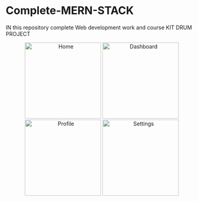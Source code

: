 # Complete-MERN-STACK
IN this repository complete Web development work and course
KIT DRUM PROJECT
<p align="center">
  <img src="![Screenshot 2025-08-20 151328](https://github.com/user-attachments/assets/cef08b12-6e24-40a1-8be7-38b8c3b5f4aa)
" alt="Home" width="200"/>
  <img src="![Screenshot 2025-08-20 151405](https://github.com/user-attachments/assets/38518b25-9524-4b60-9f64-fb5edaee05d8)
" alt="Dashboard" width="200"/>
  <img src="![Screenshot 2025-08-20 151419](https://github.com/user-attachments/assets/0a824801-155d-42e2-ba19-5f1a0c4e0c85)
" alt="Profile" width="200"/>
  <img src="![Screenshot 2025-08-20 151430](https://github.com/user-attachments/assets/a288c7b3-de79-4012-9984-fcfdbd20b9f5)
" alt="Settings" width="200"/>
</p>
